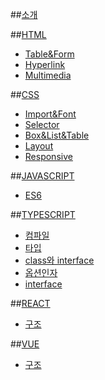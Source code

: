 ##[소개](README.md)


##[HTML]()
* [Table&Form](list/html/1.md)
* [Hyperlink](list/html/2.md)
* [Multimedia](list/html/3.md)

##[CSS]()
* [Import&Font](list/css/1.md)
* [Selector](list/css/2.md)
* [Box&List&Table](list/css/3.md)
* [Layout](list/css/4.md)
* [Responsive](list/css/5.md)


##[JAVASCRIPT]()
* [ES6](list/javascript/es6.md)


##[TYPESCRIPT]()
* [컴파일](list/typescript/compile.md)
* [타입](list/typescript/types.md)
* [class와 interface](list/typescript/classandinterface.md)
* [옵션인자](list/typescript/optionpara.md)
* [interface](list/typescript/interface.md)


##[REACT]()
* [구조](list/react/structure.md)


##[VUE]()
* [구조](list/vue/structure.md)

